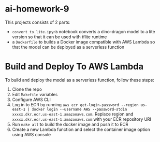 # ai-homework-9
This projects consists of 2 parts:
- `convert_to_lite.ipynb` notebook converts a dino-dragon model to a lite version so that it can be used with tflite runtime
- a `Dockerfile` to builds a Docker image compatible with AWS Lambda so that the model can be deployed as a serverless function

# Build and Deploy To AWS Lambda
To build and deploy the model as a serverless function, follow these steps:
1. Clone the repo
2. Edit `Makefile` variables
3. Configure AWS CLI
4. Log in to ECR by running `aws ecr get-login-password --region us-east-1 | docker login --username AWS --password-stdin xxxxx.dkr.ecr.us-east-1.amazonaws.com`. Replace region and `xxxxx.dkr.ecr.us-east-1.amazonaws.com` with your ECR repository URI
5. Run `make all` to build the docker image and push it to ECR
6. Create a new Lambda function and select the container image option using AWS console